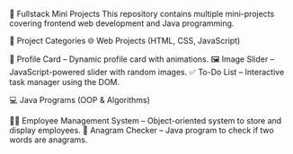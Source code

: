 🚀 Fullstack Mini Projects
This repository contains multiple mini-projects covering frontend web development and Java programming.

📌 Project Categories
🌐 Web Projects (HTML, CSS, JavaScript)

📇 Profile Card – Dynamic profile card with animations.
🖼 Image Slider – JavaScript-powered slider with random images.
✅ To-Do List – Interactive task manager using the DOM.


💻 Java Programs (OOP & Algorithms)

👨‍💼 Employee Management System – Object-oriented system to store and display employees.
🔀 Anagram Checker – Java program to check if two words are anagrams.
